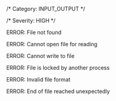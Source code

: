 /\* Category: INPUT\_OUTPUT \*/

/\* Severity: HIGH \*/

ERROR: File not found

ERROR: Cannot open file for reading

ERROR: Cannot write to file

ERROR: File is locked by another process

ERROR: Invalid file format

ERROR: End of file reached unexpectedly

